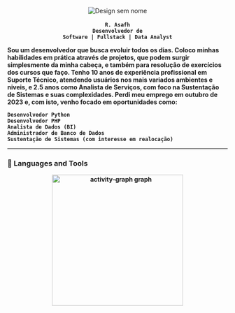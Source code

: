 <div align='center'>
  
  ![Design sem nome](https://github.com/rasafhdev/rasafhdev/assets/139464196/dbd4356b-4bd9-4971-8283-b9cb55c427c4)

  <code><strong>R. Asafh</stong></code></br>
  <code>Desenvolvedor de Software | Fullstack | Data Analyst</code>
</div>

Sou um desenvolvedor que busca evoluir todos os dias. Coloco minhas habilidades em prática através de projetos, que podem surgir simplesmente da minha cabeça, e também para resolução de exercícios dos cursos que faço. Tenho 10 anos de experiência profissional em Suporte Técnico, atendendo usuários nos mais variados ambientes e niveis, e 2.5 anos como Analista de Serviços, com foco na Sustentação de Sistemas e suas complexidades. Perdi meu emprego em outubro de 2023 e, com isto, venho focado em oportunidades como:

`Desenvolvedor Python`</br>
`Desenvolvedor PHP`</br>
`Analista de Dados (BI)`</br>
`Administrador de Banco de Dados`</br>
`Sustentação de Sistemas (com interesse em realocação)`

---
### 🧰 Languages and Tools


<div align="center">
  <img src="https://github-readme-activity-graph.vercel.app/graph?username=rasafhdev&radius=16&theme=react&area=true&order=5" height="300" alt="activity-graph graph"  />
</div>
